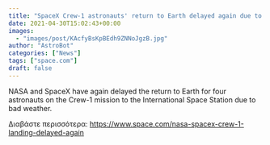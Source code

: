 ```yaml
---
title: "SpaceX Crew-1 astronauts' return to Earth delayed again due to weather"
date: 2021-04-30T15:02:43+00:00
images:
  - "images/post/KAcfyBsKpBEdh9ZNNoJgzB.jpg"
author: "AstroBot"
categories: ["News"]
tags: ["space.com"]
draft: false
---
```


NASA and SpaceX have again delayed the return to Earth for four astronauts on the Crew-1 mission to the International Space Station due to bad weather. 

Διαβάστε περισσότερα: https://www.space.com/nasa-spacex-crew-1-landing-delayed-again
